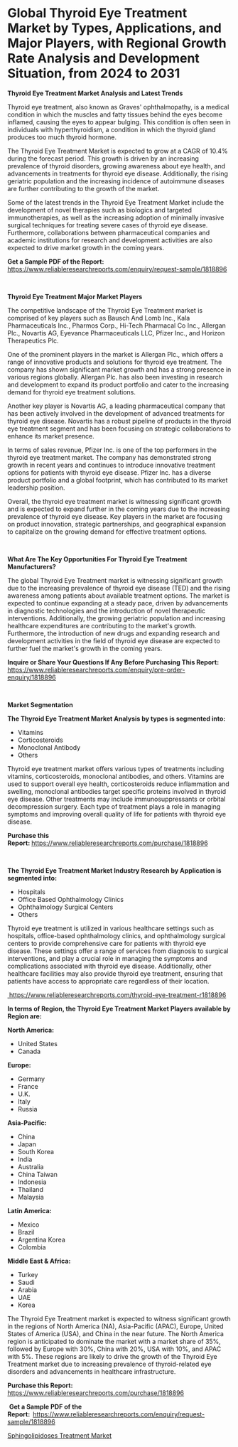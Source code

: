 <p><h1>Global Thyroid Eye Treatment Market by Types, Applications, and Major Players, with Regional Growth Rate Analysis and Development Situation, from 2024 to 2031</h1></p><p><strong>Thyroid Eye Treatment Market Analysis and Latest Trends</strong></p>
<p><p>Thyroid eye treatment, also known as Graves' ophthalmopathy, is a medical condition in which the muscles and fatty tissues behind the eyes become inflamed, causing the eyes to appear bulging. This condition is often seen in individuals with hyperthyroidism, a condition in which the thyroid gland produces too much thyroid hormone. </p><p>The Thyroid Eye Treatment Market is expected to grow at a CAGR of 10.4% during the forecast period. This growth is driven by an increasing prevalence of thyroid disorders, growing awareness about eye health, and advancements in treatments for thyroid eye disease. Additionally, the rising geriatric population and the increasing incidence of autoimmune diseases are further contributing to the growth of the market.</p><p>Some of the latest trends in the Thyroid Eye Treatment Market include the development of novel therapies such as biologics and targeted immunotherapies, as well as the increasing adoption of minimally invasive surgical techniques for treating severe cases of thyroid eye disease. Furthermore, collaborations between pharmaceutical companies and academic institutions for research and development activities are also expected to drive market growth in the coming years.</p></p>
<p><strong>Get a Sample PDF of the Report:&nbsp;</strong> <a href="https://www.reliableresearchreports.com/enquiry/request-sample/1818896">https://www.reliableresearchreports.com/enquiry/request-sample/1818896</a></p>
<p>&nbsp;</p>
<p><strong>Thyroid Eye Treatment Major Market Players</strong></p>
<p><p>The competitive landscape of the Thyroid Eye Treatment market is comprised of key players such as Bausch And Lomb Inc., Kala Pharmaceuticals Inc., Pharmos Corp., Hi-Tech Pharmacal Co Inc., Allergan Plc., Novartis AG, Eyevance Pharmaceuticals LLC, Pfizer Inc., and Horizon Therapeutics Plc. </p><p>One of the prominent players in the market is Allergan Plc., which offers a range of innovative products and solutions for thyroid eye treatment. The company has shown significant market growth and has a strong presence in various regions globally. Allergan Plc. has also been investing in research and development to expand its product portfolio and cater to the increasing demand for thyroid eye treatment solutions.</p><p>Another key player is Novartis AG, a leading pharmaceutical company that has been actively involved in the development of advanced treatments for thyroid eye disease. Novartis has a robust pipeline of products in the thyroid eye treatment segment and has been focusing on strategic collaborations to enhance its market presence.</p><p>In terms of sales revenue, Pfizer Inc. is one of the top performers in the thyroid eye treatment market. The company has demonstrated strong growth in recent years and continues to introduce innovative treatment options for patients with thyroid eye disease. Pfizer Inc. has a diverse product portfolio and a global footprint, which has contributed to its market leadership position.</p><p>Overall, the thyroid eye treatment market is witnessing significant growth and is expected to expand further in the coming years due to the increasing prevalence of thyroid eye disease. Key players in the market are focusing on product innovation, strategic partnerships, and geographical expansion to capitalize on the growing demand for effective treatment options.</p></p>
<p>&nbsp;</p>
<p><strong>What Are The Key Opportunities For Thyroid Eye Treatment Manufacturers?</strong></p>
<p><p>The global Thyroid Eye Treatment market is witnessing significant growth due to the increasing prevalence of thyroid eye disease (TED) and the rising awareness among patients about available treatment options. The market is expected to continue expanding at a steady pace, driven by advancements in diagnostic technologies and the introduction of novel therapeutic interventions. Additionally, the growing geriatric population and increasing healthcare expenditures are contributing to the market's growth. Furthermore, the introduction of new drugs and expanding research and development activities in the field of thyroid eye disease are expected to further fuel the market's growth in the coming years.</p></p>
<p><strong>Inquire or Share Your Questions If Any Before Purchasing This Report:</strong> <a href="https://www.reliableresearchreports.com/enquiry/pre-order-enquiry/1818896">https://www.reliableresearchreports.com/enquiry/pre-order-enquiry/1818896</a></p>
<p>&nbsp;</p>
<p><strong>Market Segmentation</strong></p>
<p><strong>The Thyroid Eye Treatment Market Analysis by types is segmented into:</strong></p>
<p><ul><li>Vitamins</li><li>Corticosteroids</li><li>Monoclonal Antibody</li><li>Others</li></ul></p>
<p><p>Thyroid eye treatment market offers various types of treatments including vitamins, corticosteroids, monoclonal antibodies, and others. Vitamins are used to support overall eye health, corticosteroids reduce inflammation and swelling, monoclonal antibodies target specific proteins involved in thyroid eye disease. Other treatments may include immunosuppressants or orbital decompression surgery. Each type of treatment plays a role in managing symptoms and improving overall quality of life for patients with thyroid eye disease.</p></p>
<p><strong>Purchase this Report:&nbsp;</strong><a href="https://www.reliableresearchreports.com/purchase/1818896">https://www.reliableresearchreports.com/purchase/1818896</a></p>
<p>&nbsp;</p>
<p><strong>The Thyroid Eye Treatment Market Industry Research by Application is segmented into:</strong></p>
<p><ul><li>Hospitals</li><li>Office Based Ophthalmology Clinics</li><li>Ophthalmology Surgical Centers</li><li>Others</li></ul></p>
<p><p>Thyroid eye treatment is utilized in various healthcare settings such as hospitals, office-based ophthalmology clinics, and ophthalmology surgical centers to provide comprehensive care for patients with thyroid eye disease. These settings offer a range of services from diagnosis to surgical interventions, and play a crucial role in managing the symptoms and complications associated with thyroid eye disease. Additionally, other healthcare facilities may also provide thyroid eye treatment, ensuring that patients have access to appropriate care regardless of their location.</p></p>
<p><a href="https://www.reliableresearchreports.com/thyroid-eye-treatment-r1818896">&nbsp;https://www.reliableresearchreports.com/thyroid-eye-treatment-r1818896</a></p>
<p><strong>In terms of Region, the Thyroid Eye Treatment Market Players available by Region are:</strong></p>
<p>
    <p> <strong> North America: </strong>
        <ul>
            <li>United States</li>
            <li>Canada</li>
        </ul>
        </p> 
    <p> <strong> Europe: </strong>
        <ul>
            <li>Germany</li>
            <li>France</li>
            <li>U.K.</li>
            <li>Italy</li>
            <li>Russia</li>
        </ul>
        </p> 
    <p> <strong> Asia-Pacific: </strong>
        <ul>
            <li>China</li>
            <li>Japan</li>
            <li>South Korea</li>
            <li>India</li>
            <li>Australia</li>
            <li>China Taiwan</li>
            <li>Indonesia</li>
            <li>Thailand</li>
            <li>Malaysia</li>
        </ul>
        </p> 
    <p> <strong> Latin America: </strong>
        <ul>
            <li>Mexico</li>
            <li>Brazil</li>
            <li>Argentina Korea</li>
            <li>Colombia</li>
        </ul>
        </p> 
    <p> <strong> Middle East & Africa: </strong>
        <ul>
            <li>Turkey</li>
            <li>Saudi</li>
            <li>Arabia</li>
            <li>UAE</li>
            <li>Korea</li>
        </ul>
    </p>
    </p>
<p><p>The Thyroid Eye Treatment market is expected to witness significant growth in the regions of North America (NA), Asia-Pacific (APAC), Europe, United States of America (USA), and China in the near future. The North America region is anticipated to dominate the market with a market share of 35%, followed by Europe with 30%, China with 20%, USA with 10%, and APAC with 5%. These regions are likely to drive the growth of the Thyroid Eye Treatment market due to increasing prevalence of thyroid-related eye disorders and advancements in healthcare infrastructure.</p></p>
<p><strong>Purchase this Report: </strong><a href="https://www.reliableresearchreports.com/purchase/1818896">https://www.reliableresearchreports.com/purchase/1818896</a></p>
<p>&nbsp;<strong>Get a Sample PDF of the Report:&nbsp;&nbsp;</strong><a href="https://www.reliableresearchreports.com/enquiry/request-sample/1818896">https://www.reliableresearchreports.com/enquiry/request-sample/1818896</a></p>
<p><strong></strong></p>
<p><p><a href="https://github.com/RickHolmes3/Market-Research-Report-List-4/blob/main/sphingolipidoses-treatment-market.md">Sphingolipidoses Treatment Market</a></p></p>